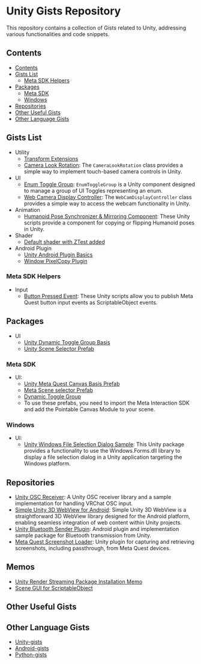 # Unity Gists Repository
This repository contains a collection of Gists related to Unity, addressing various functionalities and code snippets.

## Contents
- [Contents](#contents)
- [Gists List](#gists-list)
  - [Meta SDK Helpers](#meta-sdk-helpers)
- [Packages](#packages)
  - [Meta SDK](#meta-sdk)
  - [Windows](#windows)
- [Repositories](#repositories)
- [Other Useful Gists](#other-useful-gists)
- [Other Language Gists](#other-language-gists)

## Gists List
- Utility
  - [Transform Extensions](https://gist.github.com/t-34400/9371523d896beb6388bdd49e107fc32a)
  - [Camera Look Rotation](https://gist.github.com/t-34400/8d0a937ccc867c6307705283d4d82425): The `CameraLookRotation` class provides a simple way to implement touch-based camera controls in Unity. 
- UI
  - [Enum Toggle Group](https://gist.github.com/t-34400/6787c65f87d4b272f1ce1fc93f66d782):
    `EnumToggleGroup` is a Unity component designed to manage a group of UI Toggles representing an enum.
  - [Web Camera Display Controller](https://gist.github.com/t-34400/18107e2a124146245b2f31674cc8b5c6): The `WebCamDisplayController` class provides a simple way to access the webcam functionality in Unity.
- Animation
  - [Humanoid Pose Synchronizer & Mirroring Component](https://gist.github.com/t-34400/fa28b8f56746322a0310519572779791):
    These Unity scripts provide a component for copying or flipping Humanoid poses in Unity.
- Shader
  - [Default shader with ZTest added](https://gist.github.com/t-34400/44e2cd9179b03de110a66fae9d9c469b)
- Android Plugin
  - [Unity Android Plugin Basics](https://gist.github.com/t-34400/706ca33b7ae8e706640cec55f9abebd9)
  - [Window PixelCopy Plugin](https://gist.github.com/t-34400/bd54f3f7c7959abadcee45d1a63b0152)
### Meta SDK Helpers
- Input
  - [Button Pressed Event](https://gist.github.com/t-34400/d16a05d0e3c53d8286f1e7846bdb9b04):
    These Unity scripts allow you to publish Meta Quest button input events as ScriptableObject events.

## Packages
- UI
  - [Unity Dynamic Toggle Group Basis](./UnityPackages/UI/DynamicToggleGroupBasis/)
  - [Unity Scene Selector Prefab](./UnityPackages/UI/SceneSelector/)

### Meta SDK
- UI:
  - [Unity Meta Quest Canvas Basis Prefab](./UnityPackages/Meta/MetaQuestCanvasBasis/)
  - [Meta Scene selector Prefab](./UnityPackages/Meta/MetaSceneSelector)
  - [Dynamic Toggle Group](./UnityPackages/Meta/DynamicToggleGroup/)
  - To use these prefabs, you need to import the Meta Interaction SDK and add the Pointable Canvas Module to your scene.

### Windows
- UI:
  - [Unity Windows File Selection Dialog Sample](https://github.com/t-34400/Unity-gists/tree/main/UnityPackages/Windows/FilePicker): This Unity package provides a functionality to use the Windows.Forms.dll library to display a file selection dialog in a Unity application targeting the Windows platform.

## Repositories
- [Unity OSC Receiver](https://github.com/t-34400/UnityOSCReceiver): A Unity OSC receiver library and a sample implementation for handling VRChat OSC input.
- [Simple Unity 3D WebView for Android](https://github.com/t-34400/SimpleUnity3DWebView): Simple Unity 3D WebView is a straightforward 3D WebView library designed for the Android platform, enabling seamless integration of web content within Unity projects.
- [Unity Bluetooth Sender Plugin](https://github.com/t-34400/UnityBluetoothSenderPlugin): Android plugin and implementation sample package for Bluetooth transmission from Unity.
- [Meta Quest Screenshot Loader](https://github.com/t-34400/MetaQuestScreenshotLoader): Unity plugin for capturing and retrieving screenshots, including passthrough, from Meta Quest devices.

## Memos
- [Unity Render Streaming Package Installation Memo](https://gist.github.com/t-34400/843d83147b4d7b7b4c617efd8e4c4359)
- [Scene GUI for ScriptableObject](https://gist.github.com/t-34400/1aeb7c3a3210a87b8ab664e5a856204b)

## Other Useful Gists

## Other Language Gists
- [Unity-gists](https://github.com/t-34400/Unity-gists)
- [Android-gists](https://github.com/t-34400/Android-gists)
- [Python-gists](https://github.com/t-34400/Python-gists)

